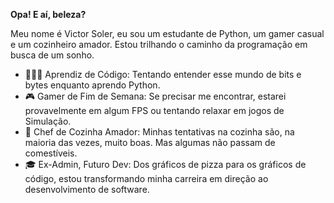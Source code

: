 **Opa! E aí, beleza?**

Meu nome é Victor Soler, eu sou um estudante de Python, um gamer casual e um cozinheiro amador. Estou trilhando o caminho da programação em busca de um sonho.


- 👨🏽‍💻 Aprendiz de Código: Tentando entender esse mundo de bits e bytes enquanto aprendo Python.
- 🎮 Gamer de Fim de Semana: Se precisar me encontrar, estarei provavelmente em algum FPS ou tentando relaxar em jogos de Simulação.
- 🍳 Chef de Cozinha Amador: Minhas tentativas na cozinha são, na maioria das vezes, muito boas. Mas algumas não passam de comestíveis.
- 🎓 Ex-Admin, Futuro Dev: Dos gráficos de pizza para os gráficos de código, estou transformando minha carreira em direção ao desenvolvimento de software.
  
